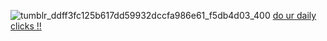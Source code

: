 

 ![tumblr_ddff3fc125b617dd59932dccfa986e61_f5db4d03_400](https://github.com/coIlei/coIlei/assets/120334288/a9edd814-37f2-4ea6-a112-0858831c98dc) 
[do ur daily clicks !!](https://arab.org/click-to-help/palestine/)
<!--
**coIlei/coIlei** is a ✨ _special_ ✨ repository because its `README.md` (this file) appears on your GitHub profile.

Here are some ideas to get you started:

- 🔭 I’m currently working on ...
- 🌱 I’m currently learning ...
- 👯 I’m looking to collaborate on ...
- 🤔 I’m looking for help with ...
- 💬 Ask me about ...
- 📫 How to reach me: ...
- 😄 Pronouns: ...
- ⚡ Fun fact: ...
-->
